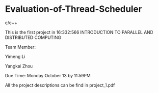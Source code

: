 Evaluation-of-Thread-Scheduler
==============================

c/c++

This is the first project in 16:332:566 INTRODUCTION TO PARALLEL AND DISTRIBUTED COMPUTING

Team Member:

Yimeng Li

Yangkai Zhou


Due Time:
Monday October 13 by 11:59PM

All the project descriptions can be find in project_1.pdf
